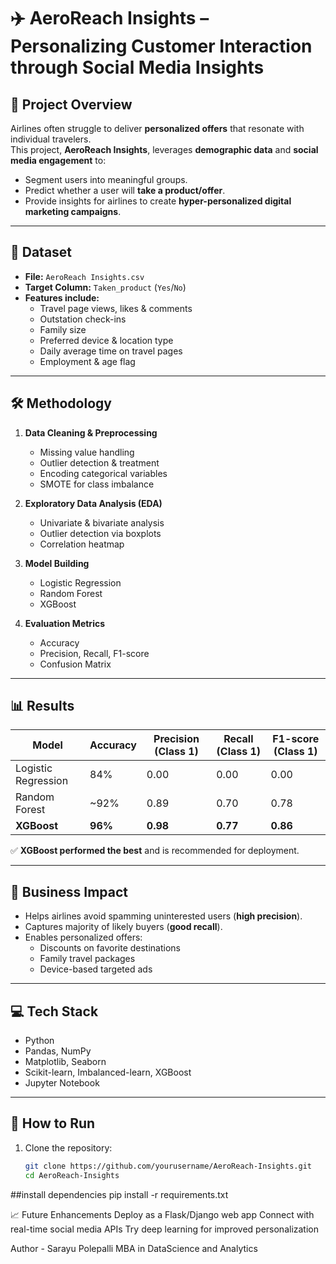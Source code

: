 # ✈️ AeroReach Insights – Personalizing Customer Interaction through Social Media Insights  

## 📌 Project Overview  
Airlines often struggle to deliver **personalized offers** that resonate with individual travelers.  
This project, **AeroReach Insights**, leverages **demographic data** and **social media engagement** to:  
- Segment users into meaningful groups.  
- Predict whether a user will **take a product/offer**.  
- Provide insights for airlines to create **hyper-personalized digital marketing campaigns**.  

---

## 📂 Dataset  
- **File:** `AeroReach Insights.csv`  
- **Target Column:** `Taken_product` (`Yes`/`No`)  
- **Features include:**  
  - Travel page views, likes & comments  
  - Outstation check-ins  
  - Family size  
  - Preferred device & location type  
  - Daily average time on travel pages  
  - Employment & age flag  

---

## 🛠️ Methodology  
1. **Data Cleaning & Preprocessing**  
   - Missing value handling  
   - Outlier detection & treatment  
   - Encoding categorical variables  
   - SMOTE for class imbalance  

2. **Exploratory Data Analysis (EDA)**  
   - Univariate & bivariate analysis  
   - Outlier detection via boxplots  
   - Correlation heatmap  

3. **Model Building**  
   - Logistic Regression  
   - Random Forest  
   - XGBoost  

4. **Evaluation Metrics**  
   - Accuracy  
   - Precision, Recall, F1-score  
   - Confusion Matrix  

---

## 📊 Results  

| Model               | Accuracy | Precision (Class 1) | Recall (Class 1) | F1-score (Class 1) |
|---------------------|----------|---------------------|------------------|--------------------|
| Logistic Regression | 84%      | 0.00                | 0.00             | 0.00               |
| Random Forest       | ~92%     | 0.89                | 0.70             | 0.78               |
| **XGBoost**         | **96%**  | **0.98**            | **0.77**         | **0.86**           |

✅ **XGBoost performed the best** and is recommended for deployment.  

---

## 🚀 Business Impact  
- Helps airlines avoid spamming uninterested users (**high precision**).  
- Captures majority of likely buyers (**good recall**).  
- Enables personalized offers:  
  - Discounts on favorite destinations  
  - Family travel packages  
  - Device-based targeted ads  

---

## 💻 Tech Stack  
- Python  
- Pandas, NumPy  
- Matplotlib, Seaborn  
- Scikit-learn, Imbalanced-learn, XGBoost  
- Jupyter Notebook  

---

## 📌 How to Run  

1. Clone the repository:  
   ```bash
   git clone https://github.com/yourusername/AeroReach-Insights.git
   cd AeroReach-Insights
##install dependencies
pip install -r requirements.txt


📈 Future Enhancements
Deploy as a Flask/Django web app
Connect with real-time social media APIs
Try deep learning for improved personalization

Author - 
Sarayu Polepalli
MBA in DataScience and Analytics
